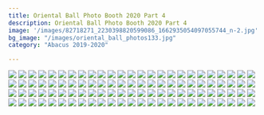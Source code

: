 ```yaml
---
title: Oriental Ball Photo Booth 2020 Part 4
description: Oriental Ball Photo Booth 2020 Part 4
image: '/images/82718271_2230398820599086_1662935054097055744_n-2.jpg'
bg_image: "/images/oriental_ball_photos133.jpg"
category: "Abacus 2019-2020"

---
```

![](/images/oriental_ball_photobooth301.jpg)
![](/images/oriental_ball_photobooth302.jpg)
![](/images/oriental_ball_photobooth303.jpg)
![](/images/oriental_ball_photobooth304.jpg)
![](/images/oriental_ball_photobooth305.jpg)
![](/images/oriental_ball_photobooth306.jpg)
![](/images/oriental_ball_photobooth307.jpg)
![](/images/oriental_ball_photobooth308.jpg)
![](/images/oriental_ball_photobooth309.jpg)
![](/images/oriental_ball_photobooth310.jpg)
![](/images/oriental_ball_photobooth311.jpg)
![](/images/oriental_ball_photobooth312.jpg)
![](/images/oriental_ball_photobooth313.jpg)
![](/images/oriental_ball_photobooth314.jpg)
![](/images/oriental_ball_photobooth315.jpg)
![](/images/oriental_ball_photobooth316.jpg)
![](/images/oriental_ball_photobooth317.jpg)
![](/images/oriental_ball_photobooth318.jpg)
![](/images/oriental_ball_photobooth319.jpg)
![](/images/oriental_ball_photobooth320.jpg)
![](/images/oriental_ball_photobooth321.jpg)
![](/images/oriental_ball_photobooth322.jpg)
![](/images/oriental_ball_photobooth323.jpg)
![](/images/oriental_ball_photobooth324.jpg)
![](/images/oriental_ball_photobooth325.jpg)
![](/images/oriental_ball_photobooth326.jpg)
![](/images/oriental_ball_photobooth327.jpg)
![](/images/oriental_ball_photobooth328.jpg)
![](/images/oriental_ball_photobooth329.jpg)
![](/images/oriental_ball_photobooth330.jpg)
![](/images/oriental_ball_photobooth331.jpg)
![](/images/oriental_ball_photobooth332.jpg)
![](/images/oriental_ball_photobooth333.jpg)
![](/images/oriental_ball_photobooth334.jpg)
![](/images/oriental_ball_photobooth335.jpg)
![](/images/oriental_ball_photobooth336.jpg)
![](/images/oriental_ball_photobooth337.jpg)
![](/images/oriental_ball_photobooth338.jpg)
![](/images/oriental_ball_photobooth339.jpg)
![](/images/oriental_ball_photobooth340.jpg)
![](/images/oriental_ball_photobooth341.jpg)
![](/images/oriental_ball_photobooth342.jpg)
![](/images/oriental_ball_photobooth343.jpg)
![](/images/oriental_ball_photobooth344.jpg)
![](/images/oriental_ball_photobooth345.jpg)
![](/images/oriental_ball_photobooth346.jpg)
![](/images/oriental_ball_photobooth347.jpg)
![](/images/oriental_ball_photobooth348.jpg)
![](/images/oriental_ball_photobooth349.jpg)
![](/images/oriental_ball_photobooth350.jpg)
![](/images/oriental_ball_photobooth351.jpg)
![](/images/oriental_ball_photobooth352.jpg)
![](/images/oriental_ball_photobooth353.jpg)
![](/images/oriental_ball_photobooth354.jpg)
![](/images/oriental_ball_photobooth355.jpg)
![](/images/oriental_ball_photobooth356.jpg)
![](/images/oriental_ball_photobooth357.jpg)
![](/images/oriental_ball_photobooth358.jpg)
![](/images/oriental_ball_photobooth359.jpg)
![](/images/oriental_ball_photobooth360.jpg)
![](/images/oriental_ball_photobooth361.jpg)
![](/images/oriental_ball_photobooth362.jpg)
![](/images/oriental_ball_photobooth363.jpg)
![](/images/oriental_ball_photobooth364.jpg)
![](/images/oriental_ball_photobooth365.jpg)
![](/images/oriental_ball_photobooth366.jpg)
![](/images/oriental_ball_photobooth367.jpg)
![](/images/oriental_ball_photobooth368.jpg)
![](/images/oriental_ball_photobooth369.jpg)
![](/images/oriental_ball_photobooth370.jpg)
![](/images/oriental_ball_photobooth371.jpg)
![](/images/oriental_ball_photobooth372.jpg)
![](/images/oriental_ball_photobooth373.jpg)
![](/images/oriental_ball_photobooth374.jpg)
![](/images/oriental_ball_photobooth375.jpg)
![](/images/oriental_ball_photobooth376.jpg)
![](/images/oriental_ball_photobooth377.jpg)
![](/images/oriental_ball_photobooth378.jpg)
![](/images/oriental_ball_photobooth379.jpg)
![](/images/oriental_ball_photobooth380.jpg)
![](/images/oriental_ball_photobooth381.jpg)
![](/images/oriental_ball_photobooth382.jpg)
![](/images/oriental_ball_photobooth383.jpg)
![](/images/oriental_ball_photobooth384.jpg)
![](/images/oriental_ball_photobooth385.jpg)
![](/images/oriental_ball_photobooth386.jpg)
![](/images/oriental_ball_photobooth387.jpg)
![](/images/oriental_ball_photobooth388.jpg)
![](/images/oriental_ball_photobooth389.jpg)
![](/images/oriental_ball_photobooth390.jpg)
![](/images/oriental_ball_photobooth391.jpg)
![](/images/oriental_ball_photobooth392.jpg)
![](/images/oriental_ball_photobooth393.jpg)
![](/images/oriental_ball_photobooth394.jpg)
![](/images/oriental_ball_photobooth395.jpg)
![](/images/oriental_ball_photobooth396.jpg)
![](/images/oriental_ball_photobooth397.jpg)
![](/images/oriental_ball_photobooth398.jpg)
![](/images/oriental_ball_photobooth399.jpg)
![](/images/oriental_ball_photobooth400.jpg)
